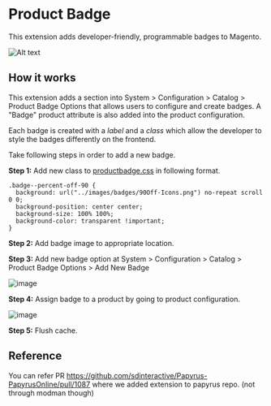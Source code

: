 # Product Badge

This extension adds developer-friendly, programmable badges to Magento.

![Alt text](https://cloud.githubusercontent.com/assets/2853953/26014481/bece5776-372a-11e7-8957-5fd1cd5f8ae5.png "Product Badge")

## How it works

This extension adds a section into System > Configuration > Catalog > Product Badge Options that allows users to configure and create badges. A "Badge" product attribute is also added into the product configuration.

Each badge is created with a *label* and a *class* which allow the developer to style the badges differently on the frontend.

Take following steps in order to add a new badge.

**Step 1:**
Add new class to [productbadge.css](https://github.com/pratiknikam/SomethingDigital_ProductBadge/blob/master/skin/frontend/base/default/css/somethingdigital/productbadge.css) in following format.

```
.badge--percent-off-90 {
  background: url("../images/badges/90Off-Icons.png") no-repeat scroll 0 0;
  background-position: center center;
  background-size: 100% 100%;
  background-color: transparent !important;
}
```

**Step 2:**
Add badge image to appropriate location.

**Step 3:**
Add new badge option at System > Configuration > Catalog > Product Badge Options > Add New Badge

![image](https://cloud.githubusercontent.com/assets/2853953/25955639/d06ad3b8-3637-11e7-9d75-f17f8ff1f41b.png)

**Step 4:**
Assign badge to a product by going to product configuration.

![image](https://cloud.githubusercontent.com/assets/2853953/25955701/f0d5db84-3637-11e7-833d-47e6b8e3d6ba.png)

**Step 5:**
Flush cache.

## Reference

You can refer PR https://github.com/sdinteractive/Papyrus-PapyrusOnline/pull/1087 where we added extension to papyrus repo. (not through modman though)